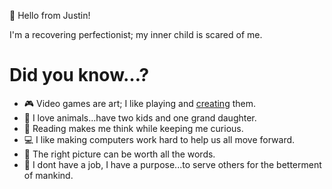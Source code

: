👋 Hello from Justin!

I'm a recovering perfectionist; my inner child is scared of me.

# Did you know…?

- 🎮 Video games are art; I like playing and [creating](https://en.wikipedia.org/wiki/FIFA_08) them.
- 🐶 I love animals...have two kids and one grand daughter.
- 📖 Reading makes me think while keeping me curious. 
- 💻 I like making computers work hard to help us all move forward.
- 🎉 The right picture can be worth all the words.
- 👷 I dont have a job, I have a purpose...to serve others for the betterment of mankind.
